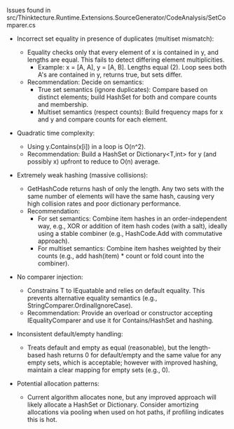 Issues found in src/Thinktecture.Runtime.Extensions.SourceGenerator/CodeAnalysis/SetComparer.cs

- Incorrect set equality in presence of duplicates (multiset mismatch):
  - Equality checks only that every element of x is contained in y, and lengths are equal. This fails to detect differing element multiplicities.
    - Example: x = [A, A], y = [A, B]. Lengths equal (2). Loop sees both A&#39;s are contained in y, returns true, but sets differ.
  - Recommendation: Decide on semantics:
    - True set semantics (ignore duplicates): Compare based on distinct elements; build HashSet for both and compare counts and membership.
    - Multiset semantics (respect counts): Build frequency maps for x and y and compare counts for each element.

- Quadratic time complexity:
  - Using y.Contains(x[i]) in a loop is O(n^2).
  - Recommendation: Build a HashSet<T> or Dictionary<T,int> for y (and possibly x) upfront to reduce to O(n) average.

- Extremely weak hashing (massive collisions):
  - GetHashCode returns hash of only the length. Any two sets with the same number of elements will have the same hash, causing very high collision rates and poor dictionary performance.
  - Recommendation:
    - For set semantics: Combine item hashes in an order-independent way, e.g., XOR or addition of item hash codes (with a salt), ideally using a stable combiner (e.g., HashCode.Add with commutative approach).
    - For multiset semantics: Combine item hashes weighted by their counts (e.g., add hash(item) * count or fold count into the combiner).

- No comparer injection:
  - Constrains T to IEquatable<T> and relies on default equality. This prevents alternative equality semantics (e.g., StringComparer.OrdinalIgnoreCase).
  - Recommendation: Provide an overload or constructor accepting IEqualityComparer<T> and use it for Contains/HashSet and hashing.

- Inconsistent default/empty handling:
  - Treats default and empty as equal (reasonable), but the length-based hash returns 0 for default/empty and the same value for any empty sets, which is acceptable; however with improved hashing, maintain a clear mapping for empty sets (e.g., 0).

- Potential allocation patterns:
  - Current algorithm allocates none, but any improved approach will likely allocate a HashSet or Dictionary. Consider amortizing allocations via pooling when used on hot paths, if profiling indicates this is hot.
